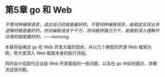 # 第5章 go 和 Web

*不管何种编程语言，适合自己的就是最好的。不管何种编程语言，能稳定实现业务逻辑的就是最好的。世间编程语言千千万，世间程序猿万万千，能做到深入理解并应用的就是最好的。——kenrong*

本章将会阐述 go 在 Web 开发方面的现状，并以几个典型的开源 Web 框架为例，带大家深入 Web 框架本身的执行流程。

同时会介绍现代企业级 Web 开发面临的一些问题，以及在 go 中如何面对，并解决这些问题。

